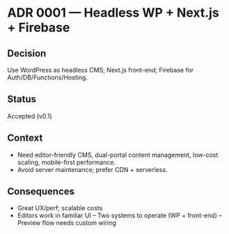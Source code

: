 # ADR 0001 — Headless WP + Next.js + Firebase

## Decision
Use WordPress as headless CMS; Next.js front-end; Firebase for Auth/DB/Functions/Hosting.

## Status
Accepted (v0.1)

## Context
- Need editor-friendly CMS, dual-portal content management, low-cost scaling, mobile-first performance.
- Avoid server maintenance; prefer CDN + serverless.

## Consequences
+ Great UX/perf; scalable costs
+ Editors work in familiar UI
– Two systems to operate (WP + front-end)
– Preview flow needs custom wiring
